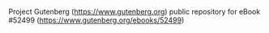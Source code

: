 Project Gutenberg (https://www.gutenberg.org) public repository for
eBook #52499 (https://www.gutenberg.org/ebooks/52499)
